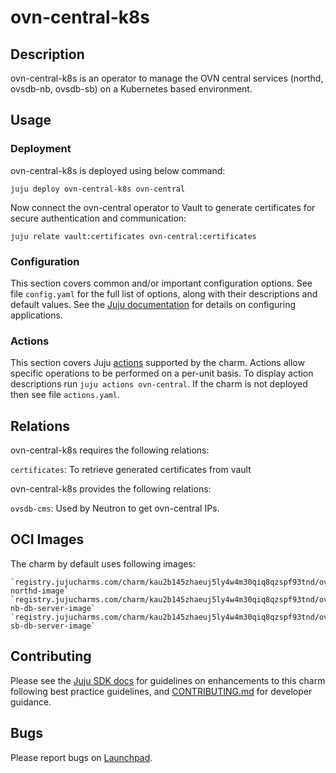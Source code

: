 # ovn-central-k8s

## Description

ovn-central-k8s is an operator to manage the OVN central
services (northd, ovsdb-nb, ovsdb-sb) on a Kubernetes based
environment.

## Usage

### Deployment

ovn-central-k8s is deployed using below command:

    juju deploy ovn-central-k8s ovn-central

Now connect the ovn-central operator to Vault to generate
certificates for secure authentication and communication:

    juju relate vault:certificates ovn-central:certificates

### Configuration

This section covers common and/or important configuration options. See file
`config.yaml` for the full list of options, along with their descriptions and
default values. See the [Juju documentation][juju-docs-config-apps] for details
on configuring applications.

### Actions

This section covers Juju [actions][juju-docs-actions] supported by the charm.
Actions allow specific operations to be performed on a per-unit basis. To
display action descriptions run `juju actions ovn-central`. If the charm is not
deployed then see file `actions.yaml`.

## Relations

ovn-central-k8s requires the following relations:

`certificates`: To retrieve generated certificates from vault

ovn-central-k8s provides the following relations:

`ovsdb-cms`: Used by Neutron to get ovn-central IPs.

## OCI Images

The charm by default uses following images:

    `registry.jujucharms.com/charm/kau2b145zhaeuj5ly4w4m30qiq8qzspf93tnd/ovn-northd-image`
    `registry.jujucharms.com/charm/kau2b145zhaeuj5ly4w4m30qiq8qzspf93tnd/ovn-nb-db-server-image`
    `registry.jujucharms.com/charm/kau2b145zhaeuj5ly4w4m30qiq8qzspf93tnd/ovn-sb-db-server-image`

## Contributing

Please see the [Juju SDK docs](https://juju.is/docs/sdk) for guidelines
on enhancements to this charm following best practice guidelines, and
[CONTRIBUTING.md](contributors-guide) for developer guidance.

## Bugs

Please report bugs on [Launchpad][lp-bugs-charm-ovn-central-k8s].


<!-- LINKS -->

[contributors-guide]: https://opendev.org/x/charm-ovn-central-k8s/src/branch/main/CONTRIBUTING.md
[juju-docs-actions]: https://jaas.ai/docs/actions
[juju-docs-config-apps]: https://juju.is/docs/configuring-applications
[lp-bugs-charm-ovn-central-k8s]: https://bugs.launchpad.net/charm-ovn-central-k8s/+filebug
